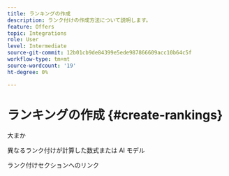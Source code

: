 ```yaml
---
title: ランキングの作成
description: ランク付けの作成方法について説明します。
feature: Offers
topic: Integrations
role: User
level: Intermediate
source-git-commit: 12b01cb9de84399e5ede987866609acc10b64c5f
workflow-type: tm+mt
source-wordcount: '19'
ht-degree: 0%

---
```


# ランキングの作成 {#create-rankings}

大まか

異なるランク付けが計算した数式または AI モデル

ランク付けセクションへのリンク